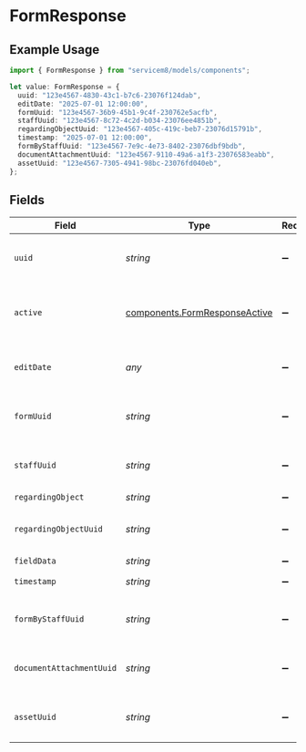 # FormResponse

## Example Usage

```typescript
import { FormResponse } from "servicem8/models/components";

let value: FormResponse = {
  uuid: "123e4567-4830-43c1-b7c6-23076f124dab",
  editDate: "2025-07-01 12:00:00",
  formUuid: "123e4567-36b9-45b1-9c4f-230762e5acfb",
  staffUuid: "123e4567-8c72-4c2d-b034-23076ee4851b",
  regardingObjectUuid: "123e4567-405c-419c-beb7-23076d15791b",
  timestamp: "2025-07-01 12:00:00",
  formByStaffUuid: "123e4567-7e9c-4e73-8402-23076dbf9bdb",
  documentAttachmentUuid: "123e4567-9110-49a6-a1f3-23076583eabb",
  assetUuid: "123e4567-7305-4941-98bc-23076fd040eb",
};
```

## Fields

| Field                                                                          | Type                                                                           | Required                                                                       | Description                                                                    | Example                                                                        |
| ------------------------------------------------------------------------------ | ------------------------------------------------------------------------------ | ------------------------------------------------------------------------------ | ------------------------------------------------------------------------------ | ------------------------------------------------------------------------------ |
| `uuid`                                                                         | *string*                                                                       | :heavy_minus_sign:                                                             | Unique identifier for this record                                              | 123e4567-4830-43c1-b7c6-23076f124dab                                           |
| `active`                                                                       | [components.FormResponseActive](../../models/components/formresponseactive.md) | :heavy_minus_sign:                                                             | Record active/deleted flag.  Valid values are [0,1]                            |                                                                                |
| `editDate`                                                                     | *any*                                                                          | :heavy_minus_sign:                                                             | Timestamp at which record was last modified                                    | 2025-07-01 12:00:00                                                            |
| `formUuid`                                                                     | *string*                                                                       | :heavy_minus_sign:                                                             | N/A                                                                            | 123e4567-36b9-45b1-9c4f-230762e5acfb                                           |
| `staffUuid`                                                                    | *string*                                                                       | :heavy_minus_sign:                                                             | N/A                                                                            | 123e4567-8c72-4c2d-b034-23076ee4851b                                           |
| `regardingObject`                                                              | *string*                                                                       | :heavy_minus_sign:                                                             | N/A                                                                            |                                                                                |
| `regardingObjectUuid`                                                          | *string*                                                                       | :heavy_minus_sign:                                                             | N/A                                                                            | 123e4567-405c-419c-beb7-23076d15791b                                           |
| `fieldData`                                                                    | *string*                                                                       | :heavy_minus_sign:                                                             | N/A                                                                            |                                                                                |
| `timestamp`                                                                    | *string*                                                                       | :heavy_minus_sign:                                                             | N/A                                                                            | 2025-07-01 12:00:00                                                            |
| `formByStaffUuid`                                                              | *string*                                                                       | :heavy_minus_sign:                                                             | N/A                                                                            | 123e4567-7e9c-4e73-8402-23076dbf9bdb                                           |
| `documentAttachmentUuid`                                                       | *string*                                                                       | :heavy_minus_sign:                                                             | N/A                                                                            | 123e4567-9110-49a6-a1f3-23076583eabb                                           |
| `assetUuid`                                                                    | *string*                                                                       | :heavy_minus_sign:                                                             | N/A                                                                            | 123e4567-7305-4941-98bc-23076fd040eb                                           |